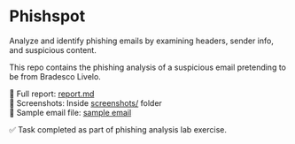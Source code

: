# Phishspot
Analyze and identify phishing emails by examining headers, sender info, and suspicious content.


This repo contains the phishing analysis of a suspicious email pretending to be from Bradesco Livelo.

📄 Full report: [report.md](report.md)  
📁 Screenshots: Inside [screenshots/](screenshots) folder  
📩 Sample email file: [sample email](sample-1.eml)

✅ Task completed as part of phishing analysis lab exercise.
